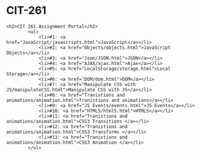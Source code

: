 # CIT-261
<!DOCTYPE html>
<html>
  <head>
    <meta charset="utf-8" />
    <meta http-equiv="X-UA-Compatible" content="IE=edge">
    <title>CIT 261</title>
    <meta name="viewport" content="width=device-width, initial-scale=1">
    
  </head>
  <body>

    <h2>CIT 261 Assignment Portal</h2>
            <ul>
                <li>#1: <a href="JavaScript/javascripts.html">JavaScript</a></li>
                <li>#2: <a href="Objects/objects.html">JavaScript Objects</a></li>
                <li>#3: <a href="Json/JSON.html">JSON</a></li>
                <li>#4: <a href="AJAX/ajax.html">Ajax</a></li>
                <li>#5: <a href="LocalStorage/storage.html">Local Storage</a></li>
                <li>#6: <a href="DOM/dom.html">DOM</a></li>
                <li>#7: <a href="Manipulate CSS with JS/manipulateCSS.html">Manipulate CSS with JS</a></li>
                <li>#8: <a href="Tranistions and animations/animation.html">Tranistions and animations</a></li>
                <li>#9: <a href="JS Events/events.html">JS Events</a></li>
                <li>#10: <a href="HTML5/html5.html">HTML5</a></li>
                <li>#11: <a href="Tranistions and animations/animation.html">CSS3 Transitions </a></li>
                <li>#12: <a href="Tranistions and animations/animation.html">CSS3 Transforms </a></li>
                <li>#13: <a href="Tranistions and animations/animation.html">CSS3 Animation </a></li>
            </ul>
                

  </body>
</html>
